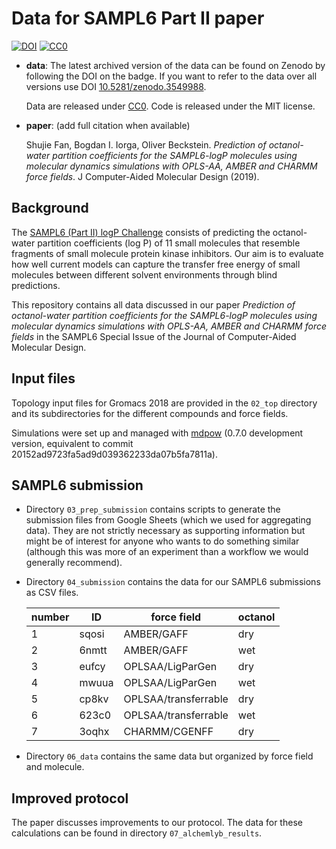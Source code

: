 # Data for SAMPL6 Part II paper
[![DOI](https://zenodo.org/badge/223044465.svg)](https://zenodo.org/badge/latestdoi/223044465)
[![CC0](https://licensebuttons.net/p/zero/1.0/80x15.png)](http://creativecommons.org/publicdomain/zero/1.0/)

- **data**: The latest archived version of the data can be found on
  Zenodo by following the DOI on the badge. If you want to refer to
  the data over all versions use DOI
  [10.5281/zenodo.3549988](https://doi.org/10.5281/zenodo.3549988).
  
  Data are released under
  [CC0](http://creativecommons.org/publicdomain/zero/1.0/). Code is released
  under the MIT license.
- **paper**: (add full citation when available)

  Shujie Fan, Bogdan I. Iorga, Oliver Beckstein. _Prediction of octanol-water
  partition coefficients for the SAMPL6-logP molecules using molecular dynamics
  simulations with OPLS-AA, AMBER and CHARMM force fields_. J Computer-Aided
  Molecular Design (2019).

## Background

The [SAMPL6 (Part II) logP
Challenge](https://github.com/MobleyLab/SAMPL6/blob/master/logP_challenge_instructions.md)
consists of predicting the octanol-water partition coefficients (log
P) of 11 small molecules that resemble fragments of small molecule
protein kinase inhibitors. Our aim is to evaluate how well current
models can capture the transfer free energy of small molecules between
different solvent environments through blind predictions.

This repository contains all data discussed in our paper _Prediction
of octanol-water partition coefficients for the SAMPL6-logP molecules
using molecular dynamics simulations with OPLS-AA, AMBER and CHARMM
force fields_ in the SAMPL6 Special Issue of the Journal of
Computer-Aided Molecular Design. 

## Input files

Topology input files for Gromacs 2018 are provided in the `02_top` directory
and its subdirectories for the different compounds and force fields. 

Simulations were set up and managed with
[mdpow](https://github.com/Becksteinlab/MDPOW) (0.7.0 development
version, equivalent to commit
20152ad9723fa5ad9d039362233da07b5fa7811a).

## SAMPL6 submission

- Directory `03_prep_submission` contains scripts to generate the
  submission files from Google Sheets (which we used for aggregating
  data). They are not strictly necessary as supporting information but
  might be of interest for anyone who wants to do something similar
  (although this was more of an experiment than a workflow we would
  generally recommend).
- Directory `04_submission` contains the data for our SAMPL6
  submissions as CSV files.
  
  | number 	| ID    	| force field          	| octanol 	|
  |--------	|-------	|----------------------	|---------	|
  | 1      	| sqosi 	| AMBER/GAFF           	| dry     	|
  | 2      	| 6nmtt 	| AMBER/GAFF           	| wet     	|
  | 3      	| eufcy 	| OPLSAA/LigParGen     	| dry     	|
  | 4      	| mwuua 	| OPLSAA/LigParGen     	| wet     	|
  | 5      	| cp8kv 	| OPLSAA/transferrable 	| dry     	|
  | 6      	| 623c0 	| OPLSAA/transferrable 	| wet     	|
  | 7      	| 3oqhx 	| CHARMM/CGENFF        	| dry     	|
- Directory `06_data` contains the same data but organized by force
  field and molecule.

## Improved protocol

The paper discusses improvements to our protocol. The data for these
calculations can be found in directory `07_alchemlyb_results`.

